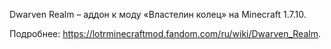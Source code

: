 Dwarven Realm – аддон к моду «Властелин колец» на Minecraft 1.7.10.

Подробнее: https://lotrminecraftmod.fandom.com/ru/wiki/Dwarven_Realm.
